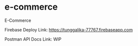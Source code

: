 # e-commerce
E-Commerce

Firebase Deploy Link: https://tunggalika-77767.firebaseapp.com

Postman API Docs Link: WIP